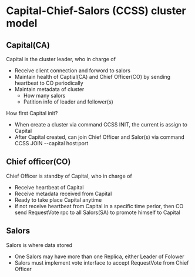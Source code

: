 # Capital-Chief-Salors (CCSS) cluster model #

## Capital(CA) ##

Capital is the cluster leader, who in charge of
- Receive client connection and forword to salors
- Maintain health of Captial(CA) and Chief Officer(CO) by sending heartbeat to CO periodically
- Maintain metadata of cluster
    - How many salors
    - Patition info of leader and follower(s)

How first Capital init?
- When create a cluster via command CCSS INIT, the current is assign to Capital
- After Capital created, can join Chief Officer and Salor(s) via command CCSS JOIN --capital host:port


## Chief officer(CO) ##
Chief Officer is standby of Capital, who in charge of
- Receive heartbeat of Capital
- Receive metadata received from Capital
- Ready to take place Capital anytime
- if not receive heartbeat from Capital in a specific time perior, then CO send RequestVote rpc to all Salors(SA) to promote himself to Capital

## Salors ##
Salors is where data stored
- One Salors may have more than one Replica, either Leader of Folower
- Salors must implement vote interface to accept RequestVote from Chief Officer